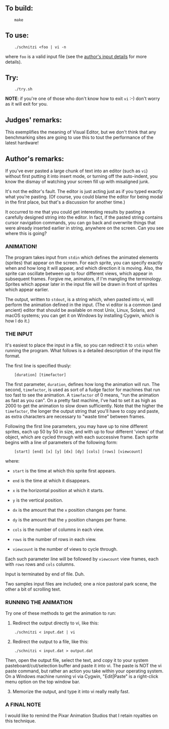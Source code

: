 ## To build:

``` <!---sh-->
    make
```


## To use:

``` <!---sh-->
    ./schnitzi <foo | vi -n
```

where `foo` is a valid input file (see the [author's input details](#the-input)
for more details).


## Try:

``` <!---sh-->
    ./try.sh
```


**NOTE**: if you're one of those who don't know how to exit `vi` :-) don't worry
as it will exit for you.


## Judges' remarks:

This exemplifies the meaning of Visual Editor, but we don't think
that any benchmarking sites are going to use this to tout the
performance of the latest hardware!


## Author's remarks:

If you've ever pasted a large chunk of text into an editor (such as
`vi`) without first putting it into insert mode, or turning off
the auto-indent, you know the dismay of watching your screen fill
up with misaligned junk.

It's not the editor's fault.  The editor is just acting just as if
you typed exactly what you're pasting.  (Of course, you could blame
the editor for being modal in the first place, but that's a
discussion for another time.)

It occurred to me that you could get interesting results by pasting
a carefully designed string into the editor.  In fact, if the pasted
string contains cursor navigation commands, you can go back and
overwrite things that were already inserted earlier in string,
anywhere on the screen.  Can you see where this is going?


### ANIMATION!

The program takes input from `stdin` which defines the animated
elements (sprites) that appear on the screen.  For each sprite,
you can specify exactly when and how long it will appear, and which
direction it is moving.  Also, the sprite can oscillate between
up to four different views, which appear in subsequent frames.
Forgive me, animators, if I'm mangling the terminology.  Sprites
which appear later in the input file will be drawn in front of
sprites which appear earlier.

The output, written to `stdout`, is a string which, when pasted into vi, will
perform the animation defined in the input. (The vi editor is a common (and
ancient) editor that should be available on most Unix, Linux, Solaris, and macOS
systems; you can get it on Windows by installing Cygwin, which is how I do
it.)


### THE INPUT

It's easiest to place the input in a file, so you can redirect it
to `stdin` when running the program.  What follows is a detailed
description of the input file format.

The first line is specified thusly:

```
    [duration] [timefactor]
```

The first parameter, `duration`, defines how long the animation will run.  The
second, `timefactor`, is used as sort of a fudge factor for machines that run
too fast to see the animation.  A `timefactor` of 0 means, "run the animation as
fast as you can".  On a pretty fast machine, I've had to set it as high as 2000
to get the animation to slow down sufficiently.  Note that the higher the
`timefactor`, the longer the output string that you'll have to copy and paste,
as extra characters are necessary to "waste time" between frames.

Following the first line parameters, you may have up to nine
different sprites, each up 50 by 50 in size, and with up to four
different 'views' of that object, which are cycled through with
each successive frame.  Each sprite begins with a line of parameters
of the following form:

```
    [start] [end] [x] [y] [dx] [dy] [cols] [rows] [viewcount]
```

where:

- `start` is the time at which this sprite first appears.

- `end` is the time at which it disappears.

- `x` is the horizontal position at which it starts.

- `y` is the vertical position.

- `dx` is the amount that the `x` position changes per frame.

- `dy` is the amount that the `y` position changes per frame.

- `cols` is the number of columns in each view.

- `rows` is the number of rows in each view.

- `viewcount` is the number of views to cycle through.

Each such parameter line will be followed by `viewcount`
view frames, each with `rows` rows and `cols` columns.

Input is terminated by end of file.  Duh.

Two samples input files are included; one a nice pastoral park
scene, the other a bit of scrolling text.


### RUNNING THE ANIMATION

Try one of these methods to get the animation to run:

1.  Redirect the output directly to vi, like this:

``` <!---sh-->
    ./schnitzi < input.dat | vi
```

2.  Redirect the output to a file, like this:

``` <!---sh-->
    ./schnitzi < input.dat > output.dat
```

Then, open the output file, select the text, and copy it
to your system pasteboard/cut/selection buffer and paste
it into vi.  The paste is NOT the vi paste command, but
rather an action you take within your operating system.
On a Windows machine running vi via Cygwin, "Edit|Paste"
is a right-click menu option on the top window bar.

3.  Memorize the output, and type it into vi really really fast.


### A FINAL NOTE

I would like to remind the Pixar Animation Studios that I retain
royalties on this technique.


<!--

    Copyright © 1984-2024 by Landon Curt Noll. All Rights Reserved.

    You are free to share and adapt this file under the terms of this license:

        Creative Commons Attribution-ShareAlike 4.0 International (CC BY-SA 4.0)

    For more information, see:

        https://creativecommons.org/licenses/by-sa/4.0/

-->
